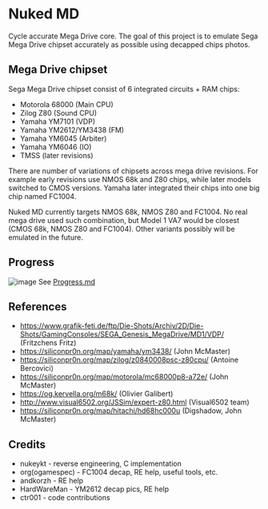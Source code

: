 # Nuked MD
Cycle accurate Mega Drive core.
The goal of this project is to emulate Sega Mega Drive chipset accurately as possible using decapped chips photos.

## Mega Drive chipset
Sega Mega Drive chipset consist of 6 integrated circuits + RAM chips:
* Motorola 68000 (Main CPU)
* Zilog Z80 (Sound CPU)
* Yamaha YM7101 (VDP)
* Yamaha YM2612/YM3438 (FM)
* Yamaha YM6045 (Arbiter)
* Yamaha YM6046 (IO)
* TMSS (later revisions)

There are number of variations of chipsets across mega drive revisions. For example early revisions use NMOS 68k and Z80 chips, while later models switched to CMOS versions. Yamaha later integrated their chips into one big chip named FC1004.

Nuked MD currently targets NMOS 68k, NMOS Z80 and FC1004. No real mega drive used such combination, but Model 1 VA7 would be closest (CMOS 68k, NMOS Z80 and FC1004). Other variants possibly will be emulated in the future.

## Progress
![image](https://user-images.githubusercontent.com/15833655/236791566-057499e5-a9a3-4a38-8482-92959ceb63c2.png)
See [Progress.md](Progress.md)

## References
* https://www.grafik-feti.de/ftp/Die-Shots/Archiv/2D/Die-Shots/GamingConsoles/SEGA_Genesis_MegaDrive/MD1/VDP/ (Fritzchens Fritz)
* https://siliconpr0n.org/map/yamaha/ym3438/ (John McMaster)
* https://siliconpr0n.org/map/zilog/z0840008psc-z80cpu/ (Antoine Bercovici)
* https://siliconpr0n.org/map/motorola/mc68000p8-a72e/ (John McMaster)
* https://og.kervella.org/m68k/ (Olivier Galibert)
* http://www.visual6502.org/JSSim/expert-z80.html (Visual6502 team)
* https://siliconpr0n.org/map/hitachi/hd68hc000u (Digshadow, John McMaster)

## Credits
* nukeykt - reverse engineering, C implementation
* org(ogamespec) - FC1004 decap, RE help, useful tools, etc.
* andkorzh - RE help
* HardWareMan - YM2612 decap pics, RE help
* ctr001 - code contributions
